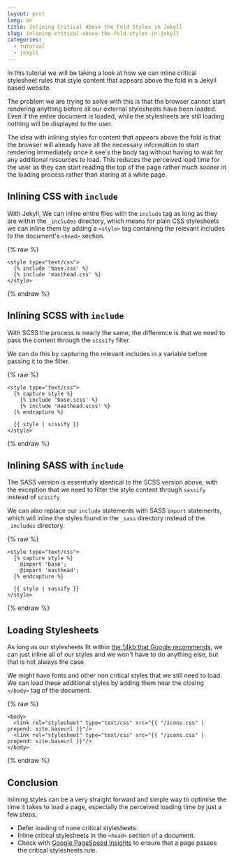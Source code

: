 ```yaml
---
layout: post
lang: en
title: Inlining Critical Above the Fold Styles in Jekyll
slug: inlining-critical-above-the-fold-styles-in-jekyll
categories:
  - tutorial
  - jekyll
---
```



In this tutorial we will be taking a look at how we can inline critical
stylesheet rules that style content that appears above the fold in a Jekyll
based website.

The problem we are trying to solve with this is that the browser cannot start
rendering anything before all our external stylesheets have been loaded. Even
if the entire document is loaded, while the stylesheets are still loading
nothing will be displayed to the user.

The idea with inlining styles for content that appears above the fold is that
the browser will already have all the necessary information to start rendering
immediately once it see's the body tag without having to wait for any
additional resources to load. This reduces the perceived load time for the user
as they can start reading the top of the page rather much sooner in the loading
process rather than staring at a white page.

## Inlining CSS with `include`

With Jekyll, We can inline entire files with the `include` tag as long as they
are within the `_includes` directory, which means for plain CSS stylesheets we
can inline them by adding a `<style>` tag containing the relevant includes to
the document's `<head>` section.

{% raw %}
```liquid
<style type="text/css">
  {% include 'base.css' %}
  {% include 'masthead.css' %}
</style>
```
{% endraw %}

## Inlining SCSS with `include`

With SCSS the process is nearly the same, the difference is that we need to
pass the content through the `scssify` filter.

We can do this by capturing the relevant includes in a variable before passing
it to the filter.

{% raw %}
```liquid
<style type="text/css">
  {% capture style %}
  	{% include 'base.scss' %}
  	{% include 'masthead.scss' %}
  {% endcapture %}

  {{ style | scssify }}
</style>
```
{% endraw %}


## Inlining SASS with `include`

The SASS version is essentially identical to the SCSS version above, with the
exception that we need to filter the style content through `sassify` instead of
`scssify`

We can also replace our `include` statements with SASS `import` statements,
which will inline the styles found in the `_sass` directory instead of the
`_includes` directory.

{% raw %}
```liquid
<style type="text/css">
  {% capture style %}
    @import 'base';
    @import 'masthead';
  {% endcapture %}

  {{ style | sassify }}
</style>
```
{% endraw %}

## Loading Stylesheets

As long as our stylesheets fit within [the 14kb that Google
recommends](https://developers.google.com/speed/docs/insights/mobile), we can just inline all of our styles and we won't have to do
anything else, but that is not always the case.

We might have fonts and other non critical styles that we still need to load.
We can load these additional styles by adding them near the closing `</body>`
tag of the document.

{% raw %}
```liquid
<body>
  <link rel="stylesheet" type="text/css" src="{{ "/icons.css" | prepend: site.baseurl }}"/>
  <link rel="stylesheet" type="text/css" src="{{ "/icons.css" | prepend: site.baseurl }}"/>
</body>
```
{% endraw %}

## Conclusion

Inlining styles can be a very straight forward and simple way to optimise the
time it takes to load a page, especially the perceived loading time by just
a few steps.

- Defer loading of none critical stylesheets.
- Inline critical stylesheets in the `<head>` section of a document.
- Check with [Google PageSpeed Insights](https://developers.google.com/speed/pagespeed/insights/) to ensure that a page passes the critical stylesheets rule.
